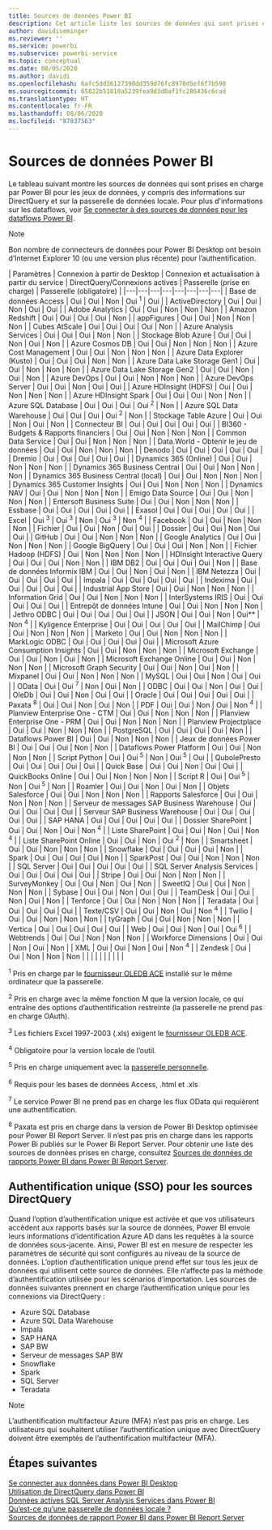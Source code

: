 ```yaml
---
title: Sources de données Power BI
description: Cet article liste les sources de données qui sont prises en charge par Power BI, y compris des informations sur DirectQuery et sur la passerelle de données locale.
author: davidiseminger
ms.reviewer: ''
ms.service: powerbi
ms.subservice: powerbi-service
ms.topic: conceptual
ms.date: 08/05/2020
ms.author: davidi
ms.openlocfilehash: 6afc5dd36127390dd359d76fc8970d5ef6f7b590
ms.sourcegitcommit: 65822b51810a5239fea9d3d0af1fc286436c6cad
ms.translationtype: HT
ms.contentlocale: fr-FR
ms.lasthandoff: 08/06/2020
ms.locfileid: "87837563"
---
```

# <a name="power-bi-data-sources"></a>Sources de données Power BI

Le tableau suivant montre les sources de données qui sont prises en charge par Power BI pour les jeux de données, y compris des informations sur DirectQuery et sur la passerelle de données locale. Pour plus d'informations sur les dataflows, voir [Se connecter à des sources de données pour les dataflows Power BI](../transform-model/service-dataflows-data-sources.md).

> [!NOTE]
> Bon nombre de connecteurs de données pour Power BI Desktop ont besoin d’Internet Explorer 10 (ou une version plus récente) pour l’authentification. 


| Paramètres | Connexion à partir de Desktop | Connexion et actualisation à partir du service | DirectQuery/Connexions actives | Passerelle (prise en charge) | Passerelle (obligatoire) |
|---|---|---|---|---|---|---|---|
| Base de données Access | Oui | Oui | Non | Oui <sup>1</sup> | Oui |
| ActiveDirectory | Oui | Oui | Non | Oui | Oui |
| Adobe Analytics | Oui | Oui | Non | Non | Non |
| Amazon Redshift | Oui | Oui | Oui | Oui | Non |
| appFigures | Oui | Oui | Non | Non | Non |
| Cubes AtScale | Oui | Oui | Oui | Oui | Non |
| Azure Analysis Services | Oui | Oui | Oui | Non | Non |
| Stockage Blob Azure | Oui | Oui | Non | Oui | Non |
| Azure Cosmos DB | Oui | Oui | Non | Non | Non |
| Azure Cost Management | Oui | Oui | Non | Non | Non |
| Azure Data Explorer (Kusto) | Oui | Oui | Oui | Non | Non |
| Azure Data Lake Storage Gen1 | Oui | Oui | Non | Non | Non |
| Azure Data Lake Storage Gen2 | Oui | Oui | Non | Oui | Non |
| Azure DevOps | Oui | Oui | Non | Non | Non |
| Azure DevOps Server | Oui | Oui | Non | Oui | Oui |
| Azure HDInsight (HDFS) | Oui | Oui | Non | Non | Non |
| Azure HDInsight Spark | Oui | Oui | Oui | Non | Non |
| Azure SQL Database | Oui | Oui | Oui | Oui <sup>2</sup> | Non |
| Azure SQL Data Warehouse | Oui | Oui | Oui | Oui <sup>2</sup> | Non |
| Stockage Table Azure | Oui | Oui | Non | Oui | Non |
| Connecteur BI | Oui | Oui | Oui | Oui | Oui |
| BI360 - Budgets & Rapports financiers | Oui | Oui | Non | Non | Non |
| Common Data Service | Oui | Oui | Non | Non | Non |
| Data.World - Obtenir le jeu de données | Oui | Oui | Non | Non | Non |
| Denodo | Oui | Oui | Oui | Oui | Oui |
| Dremio | Oui | Oui | Oui | Oui | Oui |
| Dynamics 365 (Online) | Oui | Oui | Non | Non | Non |
| Dynamics 365 Business Central | Oui | Oui | Non | Non | Non |
| Dynamics 365 Business Central (local) | Oui | Oui | Non | Non | Non |
| Dynamics 365 Customer Insights | Oui | Oui | Non | Non | Non |
| Dynamics NAV | Oui | Oui | Non | Non | Non |
| Emigo Data Source | Oui | Oui | Non | Non | Non |
| Entersoft Business Suite | Oui | Oui | Non | Non | Non |
| Essbase | Oui | Oui | Oui | Oui | Oui |
| Exasol | Oui | Oui | Oui | Oui | Oui |
| Excel | Oui <sup>3</sup> | Oui <sup>3</sup> | Non | Oui <sup>3</sup> | Non <sup>4</sup> |
| Facebook | Oui | Oui | Non | Non | Non |
| Fichier | Oui | Oui | Non | Oui | Oui |
| Dossier | Oui | Oui | Non | Oui | Oui |
| GitHub | Oui | Oui | Non | Non | Non |
| Google Analytics | Oui | Oui | Non | Non | Non |
| Google BigQuery | Oui | Oui | Oui | Non | Non |
| Fichier Hadoop (HDFS) | Oui | Non | Non | Non | Non |
| HDInsight Interactive Query | Oui | Oui | Oui | Non | Non |
| IBM DB2 | Oui | Oui | Oui | Oui | Non |
| Base de données Informix IBM | Oui | Oui | Non | Oui | Non |
| IBM Netezza | Oui | Oui | Oui | Oui | Oui |
| Impala | Oui | Oui | Oui | Oui | Oui |
| Indexima | Oui | Oui | Oui | Oui | Oui |
| Industrial App Store | Oui | Oui | Non | Non | Non |
| Information Grid | Oui | Oui | Non | Non | Non |
| InterSystems IRIS | Oui | Oui | Oui | Oui | Oui |
| Entrepôt de données Intune | Oui | Oui | Non | Non | Non |
| Jethro ODBC | Oui | Oui | Oui | Oui | Oui |
| JSON | Oui | Oui | Non | Oui** | Non <sup>4</sup> |
| Kyligence Enterprise | Oui | Oui | Oui | Oui | Oui |
| MailChimp | Oui | Oui | Non | Non | Non |
| Marketo | Oui | Oui | Non | Non | Non |
| MarkLogic ODBC | Oui | Oui | Oui | Oui | Oui |
| Microsoft Azure Consumption Insights | Oui | Oui | Non | Non | Non |
| Microsoft Exchange | Oui | Oui | Non | Oui | Non |
| Microsoft Exchange Online | Oui | Oui | Non | Non | Non |
| Microsoft Graph Security | Oui | Oui | Non | Oui | Non |
| Mixpanel | Oui | Oui | Non | Non | Non |
| MySQL | Oui | Oui | Non | Oui | Oui |
| OData | Oui | Oui <sup>7</sup> | Non | Oui | Non |
| ODBC | Oui | Oui | Non | Oui | Oui |
| OleDb | Oui | Oui | Non | Oui | Oui |
| Oracle | Oui | Oui | Oui | Oui | Oui |
| Paxata <sup>8</sup> | Oui | Oui | Non | Oui | Non |
| PDF | Oui | Oui | Non | Oui | Non <sup>4</sup> |
| Planview Enterprise One - CTM | Oui | Oui | Non | Non | Non |
| Planview Enterprise One - PRM | Oui | Oui | Non | Non | Non |
| Planview Projectplace | Oui | Oui | Non | Non | Non |
| PostgreSQL | Oui | Oui | Oui | Oui | Non |
| Dataflows Power BI | Oui | Oui | Non | Non | Non |
| Jeux de données Power BI | Oui | Oui | Oui | Non | Non |
| Dataflows Power Platform | Oui | Oui | Non | Non | Non |
| Script Python | Oui | Oui <sup>5</sup> | Non | Oui <sup>5</sup> | Oui |
| QubolePresto | Oui | Oui | Oui | Oui | Oui |
| Quick Base | Oui | Oui | Non | Oui | Oui |
| QuickBooks Online | Oui | Oui | Non | Non | Non |
| Script R | Oui | Oui <sup>5</sup> | Non | Oui <sup>5</sup> | Non |
| Roamler | Oui | Oui | Non | Oui | Non |
| Objets Salesforce | Oui | Oui | Non | Non | Non |
| Rapports Salesforce | Oui | Oui | Non | Non | Non |
| Serveur de messages SAP Business Warehouse | Oui | Oui | Oui | Oui | Oui |
| Serveur SAP Business Warehouse | Oui | Oui | Oui | Oui | Oui |
| SAP HANA | Oui | Oui | Oui | Oui | Oui |
| Dossier SharePoint | Oui | Oui | Non | Oui | Non <sup>4</sup> |
| Liste SharePoint | Oui | Oui | Non | Oui | Non <sup>4</sup> |
| Liste SharePoint Online | Oui | Oui | Non | Oui <sup>2</sup> | Non |
| Smartsheet | Oui | Oui | Non | Non | Non |
| Snowflake | Oui | Oui | Oui | Oui | Non |
| Spark | Oui | Oui | Oui | Oui | Non |
| SparkPost | Oui | Oui | Non | Non | Non |
| SQL Server | Oui | Oui | Oui | Oui | Oui |
| SQL Server Analysis Services | Oui | Oui | Oui | Oui | Oui |
| Stripe | Oui | Oui | Non | Non | Non |
| SurveyMonkey | Oui | Oui | Non | Oui | Non |
| SweetIQ | Oui | Oui | Non | Non | Non |
| Sybase | Oui | Oui | Non | Oui | Oui |
| TeamDesk | Oui | Oui | Non | Oui | Non |
| Tenforce | Oui | Oui | Non | Non | Non |
| Teradata | Oui | Oui | Oui | Oui | Oui |
| Texte/CSV | Oui | Oui | Non | Oui | Non <sup>4</sup> |
| Twilio | Oui | Oui | Non | Non | Non |
| tyGraph | Oui | Oui | Non | Non | Non |
| Vertica | Oui | Oui | Oui | Oui | Oui |
| Web | Oui | Oui | Non | Oui | Oui <sup>6</sup> |
| Webtrends | Oui | Oui | Non | Non | Non |
| Workforce Dimensions | Oui | Oui | Non | Oui | Non |
| XML | Oui | Oui | Non | Oui | Non <sup>4</sup> |
| Zendesk | Oui | Oui | Non | Non | Non |
| | | | | | | | |

<sup>1</sup> Pris en charge par le [fournisseur OLEDB ACE](https://www.microsoft.com/download/details.aspx?id=54920) installé sur le même ordinateur que la passerelle.

<sup>2</sup> Pris en charge avec la même fonction M que la version locale, ce qui entraîne des options d’authentification restreinte (la passerelle ne prend pas en charge OAuth).

<sup>3</sup> Les fichiers Excel 1997-2003 (.xls) exigent le [fournisseur OLEDB ACE](https://www.microsoft.com/download/details.aspx?id=54920).

<sup>4</sup> Obligatoire pour la version locale de l’outil.

<sup>5</sup> Pris en charge uniquement avec la [passerelle personnelle](service-gateway-personal-mode.md).

<sup>6</sup> Requis pour les bases de données Access, .html et .xls

<sup>7</sup> Le service Power BI ne prend pas en charge les flux OData qui requièrent une authentification.

<sup>8</sup> Paxata est pris en charge dans la version de Power BI Desktop optimisée pour Power BI Report Server. Il n’est pas pris en charge dans les rapports Power Bi publiés sur le Power Bi Report Server. Pour obtenir une liste des sources de données prises en charge, consultez [Sources de données de rapports Power BI dans Power BI Report Server](../report-server/data-sources.md).

## <a name="single-sign-on-sso-for-directquery-sources"></a>Authentification unique (SSO) pour les sources DirectQuery

Quand l’option d’authentification unique est activée et que vos utilisateurs accèdent aux rapports basés sur la source de données, Power BI envoie leurs informations d’identification Azure AD dans les requêtes à la source de données sous-jacente. Ainsi, Power BI est en mesure de respecter les paramètres de sécurité qui sont configurés au niveau de la source de données.
L’option d’authentification unique prend effet sur tous les jeux de données qui utilisent cette source de données. Elle n’affecte pas la méthode d’authentification utilisée pour les scénarios d’importation. Les sources de données suivantes prennent en charge l’authentification unique pour les connexions via DirectQuery :

- Azure SQL Database
- Azure SQL Data Warehouse
- Impala
- SAP HANA
- SAP BW
- Serveur de messages SAP BW
- Snowflake
- Spark
- SQL Server
- Teradata

> [!Note]
> L’authentification multifacteur Azure (MFA) n’est pas pris en charge. Les utilisateurs qui souhaitent utiliser l’authentification unique avec DirectQuery doivent être exemptés de l’authentification multifacteur (MFA).

## <a name="next-steps"></a>Étapes suivantes

[Se connecter aux données dans Power BI Desktop](desktop-quickstart-connect-to-data.md)  
[Utilisation de DirectQuery dans Power BI](desktop-directquery-about.md)  
[Données actives SQL Server Analysis Services dans Power BI](sql-server-analysis-services-tabular-data.md)  
[Qu’est-ce qu’une passerelle de données locale ?](service-gateway-onprem.md)  
[Sources de données de rapport Power BI dans Power BI Report Server](../report-server/data-sources.md)

